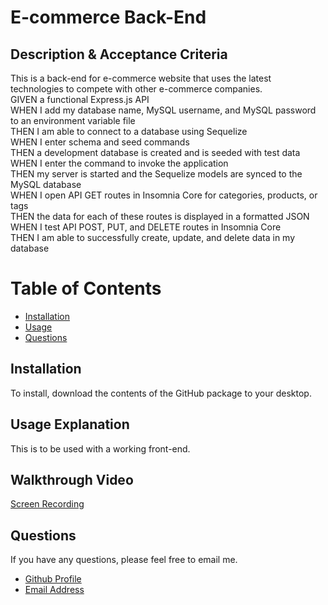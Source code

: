 # E-commerce Back-End

## Description & Acceptance Criteria
This is a back-end for e-commerce website that uses the latest technologies to compete with other e-commerce companies.<br />
GIVEN a functional Express.js API<br />
WHEN I add my database name, MySQL username, and MySQL password to an environment variable file<br />
THEN I am able to connect to a database using Sequelize<br />
WHEN I enter schema and seed commands<br />
THEN a development database is created and is seeded with test data<br />
WHEN I enter the command to invoke the application<br />
THEN my server is started and the Sequelize models are synced to the MySQL database<br />
WHEN I open API GET routes in Insomnia Core for categories, products, or tags<br />
THEN the data for each of these routes is displayed in a formatted JSON<br />
WHEN I test API POST, PUT, and DELETE routes in Insomnia Core<br />
THEN I am able to successfully create, update, and delete data in my database

# Table of Contents 
- [Installation](#installation)
- [Usage](#usage)
- [Questions](#questions)

## Installation
To install, download the contents of the GitHub package to your desktop.

## Usage Explanation
This is to be used with a working front-end.

## Walkthrough Video
[Screen Recording](https://www.dropbox.com/s/ha6mj48oixi19r5/e-commerce-back-end.mp4?dl=0)

## Questions
If you have any questions, please feel free to email me.
- [Github Profile](https://github.com/https://github.com/https://github.com/igk1024/professional-readme-generator)
- [Email Address](idakrause@gmail.com)